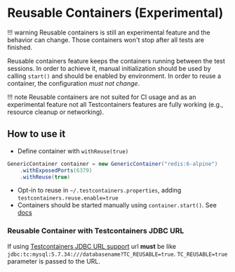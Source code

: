 # Reusable Containers (Experimental)

!!! warning 
    Reusable containers is still an experimental feature and the behavior can change.
    Those containers won't stop after all tests are finished.

Reusable containers feature keeps the containers running between the test sessions. In order
to achieve it, manual initialization should be used by calling `start()`
and should be enabled by environment. In order to reuse a container, the
configuration *must not change*.

!!! note
    Reusable containers are not suited for CI usage and as an experimental feature
    not all Testcontainers features are fully working (e.g., resource cleanup
    or networking).

## How to use it

* Define container with `withReuse(true)`

```java
GenericContainer container = new GenericContainer("redis:6-alpine")
    .withExposedPorts(6379)
    .withReuse(true)
```

* Opt-in to reuse in `~/.testcontainers.properties`, adding `testcontainers.reuse.enable=true`
* Containers should be started manually using `container.start()`. See [docs](../../test_framework_integration/manual_lifecycle_control)

### Reusable Container with Testcontainers JDBC URL

If using [Testcontainers JDBC URL support](../../modules/databases/jdbc#database-containers-launched-via-jdbc-url-scheme)
url **must** be like `jdbc:tc:mysql:5.7.34:///databasename?TC_REUSABLE=true`. `TC_REUSABLE=true` parameter is passed to
the URL.
